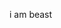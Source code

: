 i am beast

<!---
JanTheSexBeast/JanTheSexBeast is a ✨ special ✨ repository because its `README.md` (this file) appears on your GitHub profile.
You can click the Preview link to take a look at your changes.
--->

